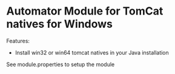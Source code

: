 Automator Module for TomCat natives for Windows
===============================================

Features:

* Install win32 or win64 tomcat natives in your Java installation

See module.properties to setup the module